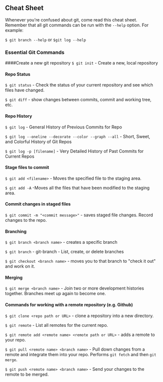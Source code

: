 ## Cheat Sheet

Whenever you're confused about git, come read this cheat sheet. Remember that all git commands can be run with the `--help` option. For example:

`$ git branch --help` or `$git log --help`

### Essential Git Commands

####Create a new git repository
`$ git init` - Create a new, local repository

#### Repo Status
`$ git status` - Check the status of your current repository and see which files have changed.

`$ git diff` - show changes between commits, commit and working tree, etc.

#### Repo History
`$ git log` - General History of Previous Commits for Repo

`$ git log --oneline --decorate --color --graph --all` - Short, Sweet, and Colorful History of Git Repos

`$ git log -p [filename]` - Very Detailed History of Past Commits for Current Repos

#### Stage files to commit
`$ git add <filename>` - Moves the specified file to the staging area.

`$ git add -A` -Moves all the files that have been modified to the staging area.

#### Commit changes in staged files
`$ git commit -m "<commit message>"` - saves staged file changes. Record changes to the repo.

#### Branching
`$ git branch <branch name>` - creates a specific branch

`$ git branch` - git-branch - List, create, or delete branches

`$ git checkout <branch name>` - moves you to that branch to "check it out" and work on it.

#### Merging

`$ git merge <branch name>` - Join two or more development histories together. Branches meet up again to become one.

#### Commands for working with a remote repository (e.g. Github)

`$ git clone <repo path or URL>` - clone a repository into a new directory.

`$ git remote` - List all remotes for the current repo.

`$ git remote add <remote name> <remote path or URL>` - adds a remote to your repo.

`$ git pull <remote name> <branch name>` - Pull down changes from a remote and integrate them into your repo. Performs `git fetch` and then `git merge`.

`$ git push <remote name> <branch name>` - Send your changes to the remote to be merged.
